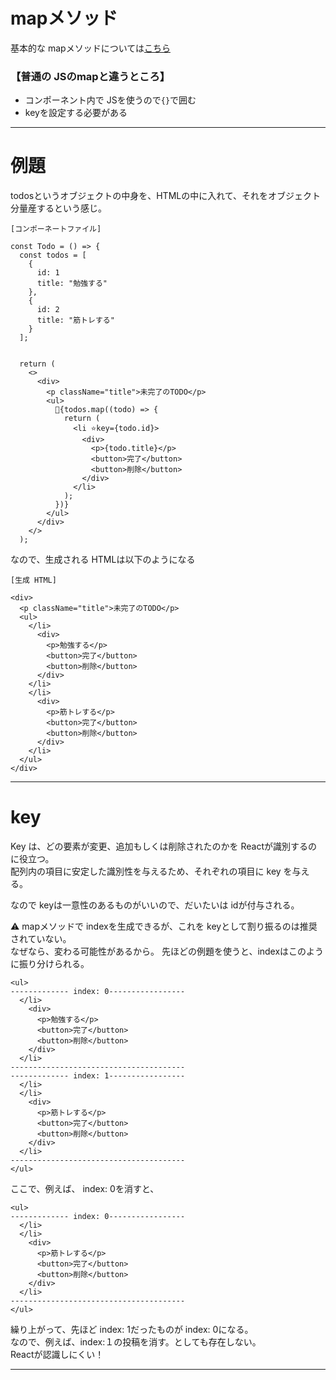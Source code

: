 # mapメソッド
基本的な mapメソッドについては[こちら](https://github.com/Tarara33/TIL/blob/main/JavaScript/%E3%83%A1%E3%82%BD%E3%83%83%E3%83%89/map.md)

### 【普通の JSのmapと違うところ】
- コンポーネント内で JSを使うので`{}`で囲む
- keyを設定する必要がある
***

# 例題
todosというオブジェクトの中身を、HTMLの中に入れて、それをオブジェクト分量産するという感じ。
~~~
[コンポーネートファイル]

const Todo = () => {
  const todos = [
    {
      id: 1
      title: "勉強する"
    },
    {
      id: 2
      title: "筋トレする"
    }
  ];


  return (
    <>
      <div>
        <p className="title">未完了のTODO</p>
        <ul>
          🩵{todos.map((todo) => {
            return (
              <li ⭐️key={todo.id}>
                <div>
                  <p>{todo.title}</p>
                  <button>完了</button>
                  <button>削除</button>
                </div>
              </li>
            );
          })}
        </ul>
      </div>
    </>
  );
~~~

なので、生成される HTMLは以下のようになる
~~~
[生成 HTML]

<div>
  <p className="title">未完了のTODO</p>
  <ul>
    </li>
      <div>
        <p>勉強する</p>
        <button>完了</button>
        <button>削除</button>
      </div>
    </li>
    </li>
      <div>
        <p>筋トレする</p>
        <button>完了</button>
        <button>削除</button>
      </div>
    </li>
  </ul>
</div>
~~~
***

# key
Key は、どの要素が変更、追加もしくは削除されたのかを Reactが識別するのに役立つ。  
配列内の項目に安定した識別性を与えるため、それぞれの項目に key を与える。

なので keyは一意性のあるものがいいので、だいたいは idが付与される。  

⚠️ mapメソッドで indexを生成できるが、これを keyとして割り振るのは推奨されていない。  
なぜなら、変わる可能性があるから。
先ほどの例題を使うと、indexはこのように振り分けられる。
~~~
<ul>
------------- index: 0-----------------
  </li>
    <div>
      <p>勉強する</p>
      <button>完了</button>
      <button>削除</button>
    </div>
  </li>
---------------------------------------
------------- index: 1-----------------
  </li>
  </li>
    <div>
      <p>筋トレする</p>
      <button>完了</button>
      <button>削除</button>
    </div>
  </li>
---------------------------------------
</ul>
~~~

ここで、例えば、 index: 0を消すと、
~~~
<ul>
------------- index: 0-----------------
  </li>
  </li>
    <div>
      <p>筋トレする</p>
      <button>完了</button>
      <button>削除</button>
    </div>
  </li>
---------------------------------------
</ul>
~~~
繰り上がって、先ほど index: 1だったものが index: 0になる。    
なので、例えば、index:１の投稿を消す。としても存在しない。  
Reactが認識しにくい！
***
